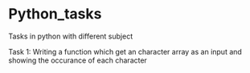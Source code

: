 # Python_tasks
Tasks in python with different subject


Task 1:
Writing a function which get an character array as an input and showing the occurance of each character 


